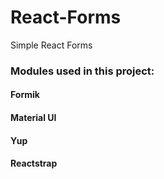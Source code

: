 # React-Forms
Simple React Forms

### Modules used in this project:

#### Formik

#### Material UI

#### Yup

#### Reactstrap


